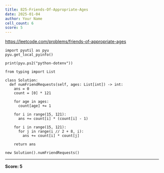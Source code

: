```yaml
---
title: 825-Friends-Of-Appropriate-Ages
date: 2025-01-04
author: Your Name
cell_count: 6
score: 5
---
```


https://leetcode.com/problems/friends-of-appropriate-ages


```
import pyutil as pyu
pyu.get_local_pyinfo()
```


```
print(pyu.ps2("python-dotenv"))
```


```
from typing import List
```


```
class Solution:
  def numFriendRequests(self, ages: List[int]) -> int:
    ans = 0
    count = [0] * 121

    for age in ages:
      count[age] += 1

    for i in range(15, 121):
      ans += count[i] * (count[i] - 1)

    for i in range(15, 121):
      for j in range(i // 2 + 8, i):
        ans += count[i] * count[j]

    return ans
```


```
new Solution().numFriendRequests()
```


---
**Score: 5**